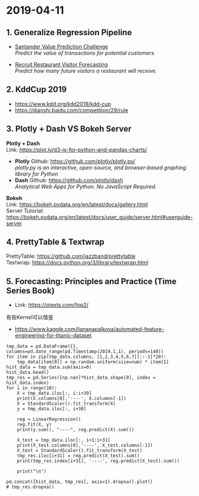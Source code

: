 # 2019-04-11
## 1. Generalize Regression Pipeline
- [Santander Value Prediction Challenge](https://www.kaggle.com/c/santander-value-prediction-challenge/leaderboard)  
_Predict the value of transactions for potential customers._  

- [Recruit Restaurant Visitor Forecasting](https://www.kaggle.com/c/recruit-restaurant-visitor-forecasting/overview)  
_Predict how many future visitors a restaurant will receive._  

## 2. KddCup 2019  
- https://www.kdd.org/kdd2019/kdd-cup  
- https://dianshi.baidu.com/competition/29/rule  

## 3. Plotly + Dash VS Bokeh Server
**Plotly + Dash**  
Link: https://plot.ly/d3-js-for-python-and-pandas-charts/  

- **Plotly**
 Github: https://github.com/plotly/plotly.py/  
  _plotly.py is an interactive, open-source, and browser-based graphing library for Python_  
- **Dash** 
 Github: https://github.com/plotly/dash  
 _Analytical Web Apps for Python. No JavaScript Required._  


**Bokeh**  
Link: https://bokeh.pydata.org/en/latest/docs/gallery.html  
Server Tutorial: https://bokeh.pydata.org/en/latest/docs/user_guide/server.html#userguide-server  

## 4. PrettyTable & Textwrap
PrettyTable: https://github.com/jazzband/prettytable  
Textwrap: https://docs.python.org/3/library/textwrap.html  

## 5. Forecasting: Principles and Practice (Time Series Book)
 - Link: https://otexts.com/fpp2/  

  有些Kernel可以借鉴  
 - https://www.kaggle.com/liananapalkova/automated-feature-engineering-for-titanic-dataset  

```
tmp_data = pd.DataFrame({}, columns=pd.date_range(pd.Timestamp(2019,1,1), periods=140))
for item in zip(tmp_data.columns, [1,2,3,4,5,6,7][::-1]*20):
    tmp_data[item[0]] = np.random.uniform(size=num) * item[1]
hist_data = tmp_data.sum(axis=0)
hist_data.head()
tmp_res = pd.Series([np.nan]*hist_data.shape[0], index = hist_data.index)
for i in range(10):
    X = tmp_data.iloc[:, i:i+30]
    print(X.columns[0],'----', X.columns[-1])
    X = StandardScaler().fit_transform(X)
    y = tmp_data.iloc[:, i+30]
    
    reg = LinearRegression()
    reg.fit(X, y)
    print(y.sum(), "----", reg.predict(X).sum())
    
    X_test = tmp_data.iloc[:, i+1:i+31]
    print(X_test.columns[0],'----', X_test.columns[-1])
    X_test = StandardScaler().fit_transform(X_test)
    tmp_res.iloc[i+31] = reg.predict(X_test).sum()
    print(tmp_res.index[i+31], '----', reg.predict(X_test).sum())
    
    print("\n")

pd.concat([hist_data, tmp_res], axis=1).dropna().plot()
# tmp_res.dropna()
```
